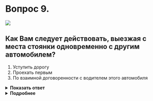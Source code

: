 # Вопрос 9.

![](https://s.drom.ru/i24227/pdd/tickets/2016/1542608562.jpg)

## Как Вам следует действовать, выезжая с места стоянки одновременно с другим автомобилем?

1. Уступить дорогу
2. Проехать первым
3. По взаимной договоренности с водителем этого автомобиля

<details>
<summary><b>Показать ответ</b></summary>
Правильный ответ: 1
</details>
<details>
<summary><b>Подробнее</b></summary>
На стоянках, на территориях складов, баз, в поле и т.п. водители при разъезде руководствуются «правилом правой руки», т.е. у кого по траектории движения помеха справа, тот и уступает дорогу. Вы уступаете другому автомобилю.
(Пункт 8.9 ПДД)
</details>